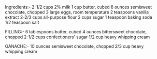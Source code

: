 
Ingredients:-
2-1/2 cups 2% milk
1 cup butter, cubed
8 ounces semisweet chocolate, chopped
3 large eggs, room temperature
2 teaspoons vanilla extract
2-2/3 cups all-purpose flour
2 cups sugar
1 teaspoon baking soda
1/2 teaspoon salt

FILLING:-
6 tablespoons butter, cubed
4 ounces bittersweet chocolate, chopped
2-1/2 cups confectioners' sugar
1/2 cup heavy whipping cream


GANACHE:-
10 ounces semisweet chocolate, chopped
2/3 cup heavy whipping cream 